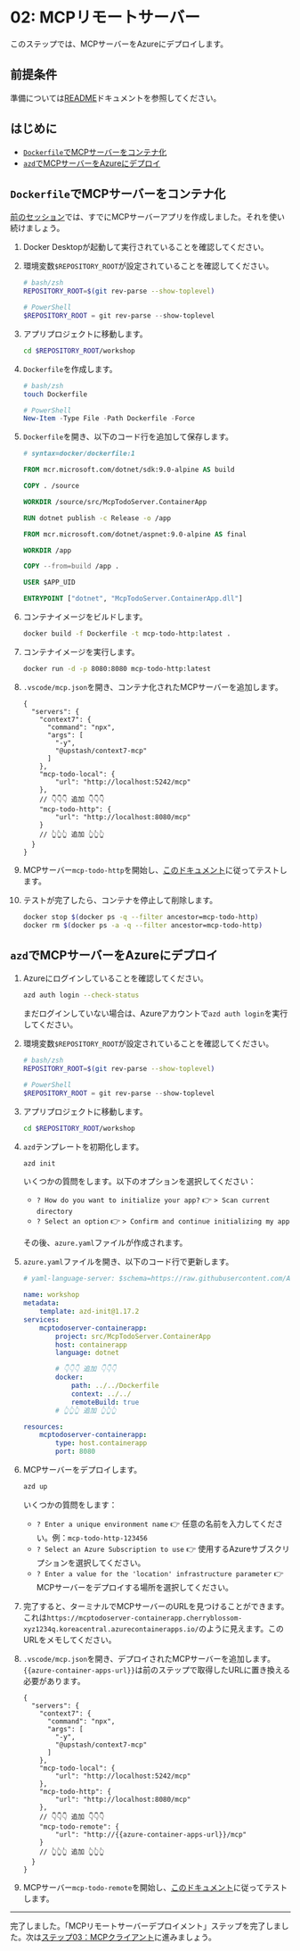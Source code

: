 # 02: MCPリモートサーバー

このステップでは、MCPサーバーをAzureにデプロイします。

## 前提条件

準備については[README](../README.md#前提条件)ドキュメントを参照してください。

## はじめに

- [`Dockerfile`でMCPサーバーをコンテナ化](#dockerfile-でmcpサーバーをコンテナ化)
- [`azd`でMCPサーバーをAzureにデプロイ](#azd-でmcpサーバーをazureにデプロイ)

## `Dockerfile`でMCPサーバーをコンテナ化

[前のセッション](./01-mcp-server.md)では、すでにMCPサーバーアプリを作成しました。それを使い続けましょう。

1. Docker Desktopが起動して実行されていることを確認してください。
1. 環境変数`$REPOSITORY_ROOT`が設定されていることを確認してください。

   ```bash
   # bash/zsh
   REPOSITORY_ROOT=$(git rev-parse --show-toplevel)
   ```

   ```powershell
   # PowerShell
   $REPOSITORY_ROOT = git rev-parse --show-toplevel
   ```

1. アプリプロジェクトに移動します。

    ```bash
    cd $REPOSITORY_ROOT/workshop
    ```

1. `Dockerfile`を作成します。

    ```bash
    # bash/zsh
    touch Dockerfile
    ```

    ```powershell
    # PowerShell
    New-Item -Type File -Path Dockerfile -Force
    ```

1. `Dockerfile`を開き、以下のコード行を追加して保存します。

    ```dockerfile
    # syntax=docker/dockerfile:1
    
    FROM mcr.microsoft.com/dotnet/sdk:9.0-alpine AS build
    
    COPY . /source
    
    WORKDIR /source/src/McpTodoServer.ContainerApp
    
    RUN dotnet publish -c Release -o /app
    
    FROM mcr.microsoft.com/dotnet/aspnet:9.0-alpine AS final
    
    WORKDIR /app
    
    COPY --from=build /app .
    
    USER $APP_UID
    
    ENTRYPOINT ["dotnet", "McpTodoServer.ContainerApp.dll"]
    ```

1. コンテナイメージをビルドします。

    ```bash
    docker build -f Dockerfile -t mcp-todo-http:latest .
    ```

1. コンテナイメージを実行します。

    ```bash
    docker run -d -p 8080:8080 mcp-todo-http:latest
    ```

1. `.vscode/mcp.json`を開き、コンテナ化されたMCPサーバーを追加します。

    ```jsonc
    {
      "servers": {
        "context7": {
          "command": "npx",
          "args": [
            "-y",
            "@upstash/context7-mcp"
          ]
        },
        "mcp-todo-local": {
            "url": "http://localhost:5242/mcp"
        },
        // 👇👇👇 追加 👇👇👇
        "mcp-todo-http": {
            "url": "http://localhost:8080/mcp"
        }
        // 👆👆👆 追加 👆👆👆
      }
    }
    ```

1. MCPサーバー`mcp-todo-http`を開始し、[このドキュメント](./01-mcp-server.md#mcpサーバーをテスト)に従ってテストします。
1. テストが完了したら、コンテナを停止して削除します。

    ```bash
    docker stop $(docker ps -q --filter ancestor=mcp-todo-http)
    docker rm $(docker ps -a -q --filter ancestor=mcp-todo-http)
    ```

## `azd`でMCPサーバーをAzureにデプロイ

1. Azureにログインしていることを確認してください。

    ```bash
    azd auth login --check-status
    ```

   まだログインしていない場合は、Azureアカウントで`azd auth login`を実行してください。

1. 環境変数`$REPOSITORY_ROOT`が設定されていることを確認してください。

   ```bash
   # bash/zsh
   REPOSITORY_ROOT=$(git rev-parse --show-toplevel)
   ```

   ```powershell
   # PowerShell
   $REPOSITORY_ROOT = git rev-parse --show-toplevel
   ```

1. アプリプロジェクトに移動します。

    ```bash
    cd $REPOSITORY_ROOT/workshop
    ```

1. `azd`テンプレートを初期化します。

    ```bash
    azd init
    ```

   いくつかの質問をします。以下のオプションを選択してください：

   - `? How do you want to initialize your app?` 👉 `> Scan current directory`
   - `? Select an option` 👉 `> Confirm and continue initializing my app`

   その後、`azure.yaml`ファイルが作成されます。

1. `azure.yaml`ファイルを開き、以下のコード行で更新します。

    ```yml
    # yaml-language-server: $schema=https://raw.githubusercontent.com/Azure/azure-dev/main/schemas/v1.0/azure.yaml.json
    
    name: workshop
    metadata:
        template: azd-init@1.17.2
    services:
        mcptodoserver-containerapp:
            project: src/McpTodoServer.ContainerApp
            host: containerapp
            language: dotnet

            # 👇👇👇 追加 👇👇👇
            docker:
                path: ../../Dockerfile
                context: ../../
                remoteBuild: true
            # 👆👆👆 追加 👆👆👆

    resources:
        mcptodoserver-containerapp:
            type: host.containerapp
            port: 8080
    ```

1. MCPサーバーをデプロイします。

    ```bash
    azd up
    ```

   いくつかの質問をします：

   - `? Enter a unique environment name` 👉 任意の名前を入力してください。例：`mcp-todo-http-123456`
   - `? Select an Azure Subscription to use` 👉 使用するAzureサブスクリプションを選択してください。
   - `? Enter a value for the 'location' infrastructure parameter` 👉 MCPサーバーをデプロイする場所を選択してください。

1. 完了すると、ターミナルでMCPサーバーのURLを見つけることができます。これは`https://mcptodoserver-containerapp.cherryblossom-xyz1234q.koreacentral.azurecontainerapps.io/`のように見えます。このURLをメモしてください。
1. `.vscode/mcp.json`を開き、デプロイされたMCPサーバーを追加します。`{{azure-container-apps-url}}`は前のステップで取得したURLに置き換える必要があります。

    ```jsonc
    {
      "servers": {
        "context7": {
          "command": "npx",
          "args": [
            "-y",
            "@upstash/context7-mcp"
          ]
        },
        "mcp-todo-local": {
            "url": "http://localhost:5242/mcp"
        },
        "mcp-todo-http": {
            "url": "http://localhost:8080/mcp"
        },
        // 👇👇👇 追加 👇👇👇
        "mcp-todo-remote": {
            "url": "http://{{azure-container-apps-url}}/mcp"
        }
        // 👆👆👆 追加 👆👆👆
      }
    }
    ```

1. MCPサーバー`mcp-todo-remote`を開始し、[このドキュメント](./01-mcp-server.md#mcpサーバーをテスト)に従ってテストします。

---

完了しました。「MCPリモートサーバーデプロイメント」ステップを完了しました。次は[ステップ03：MCPクライアント](./03-mcp-client.md)に進みましょう。
